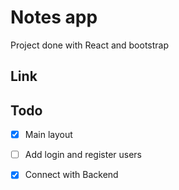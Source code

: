 # Notes app

Project done with React and bootstrap

## Link



## Todo
- [x] Main layout
- [ ] Add login and register users
- [x] Connect with Backend 
 
